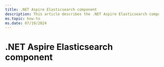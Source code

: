 ```yaml
---
title: .NET Aspire Elasticsearch component
description: This article describes the .NET Aspire Elasticsearch component features and capabilities.
ms.topic: how-to
ms.date: 07/19/2024
---
```


# .NET Aspire Elasticsearch component

<!--
https://github.com/dotnet/docs-aspire/issues/1059

In .NET Aspire 8.1 we are adding support to Elasticsearch hosting as a first-class API. See:

Add Elasticsearch Component aspire#4418
Add Elasticsearch Hosting aspire#4430

The article should cover:

AddElasticsearch
WithDataVolume/WithDataBindMount
for elastic hosting

also, its should cover client component when its ready

-->